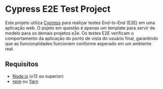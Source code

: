 # Cypress E2E Test Project

Este projeto utiliza [Cypress](https://www.cypress.io/) para realizar testes End-to-End (E2E) em uma aplicação web. 
O pojeto em questão é apenas um template para servir de modelo para os demais projetos e2e.
Os testes E2E verificam o comportamento da aplicação do ponto de vista do usuário final, garantindo que as funcionalidades funcionem conforme esperado em um ambiente real.

## Requisitos

- [Node.js](https://nodejs.org/en/) (v12 ou superior)
- [npm](https://www.npmjs.com/) ou [Yarn](https://yarnpkg.com/)


